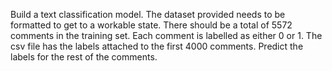 Build a text classification model. The dataset provided needs to be formatted to get to a workable state.
There should be a total of 5572 comments in the training set. Each comment is labelled as either 0 or 1. The csv file has the labels attached to the first 4000 comments. Predict the labels for the rest of the comments.
